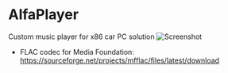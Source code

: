 # AlfaPlayer
Custom music player for x86 car PC solution
![Screenshot](https://i.imgur.com/q2POaBQ.png)


* FLAC codec for Media Foundation:
https://sourceforge.net/projects/mfflac/files/latest/download
